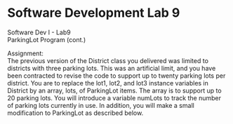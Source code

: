 # Software Development Lab 9
Software Dev I - Lab9  
ParkingLot Program (cont.)  

Assignment:  
The previous version of the District class you delivered was limited to districts with three parking lots. This was an artificial limit, and you have been contracted to revise the code to support up to twenty parking lots per district. You are to replace the lot1, lot2, and lot3 instance variables in District by an array, lots, of ParkingLot items. The array is to support up to 20 parking lots. You will introduce a variable numLots to track the number of parking lots currently in use. In addition, you will make a small modification to ParkingLot as described below.
